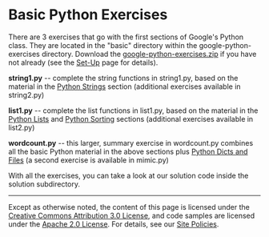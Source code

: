 Basic Python Exercises
======================

There are 3 exercises that go with the first sections of Google's Python
class. They are located in the "basic" directory within the
google-python-exercises directory. Download the
[google-python-exercises.zip](https://github.com/AstunTechnology/python-basics-exercises/archive/master.zip)
if you have not already (see the
[Set-Up](set-up.md) page for
details).

**string1.py** -- complete the string functions in string1.py, based on
the material in the [Python
Strings](strings.md) section
(additional exercises available in string2.py)

**list1.py** -- complete the list functions in list1.py, based on the
material in the [Python
Lists](lists.md) and [Python
Sorting](sorting.md) sections
(additional exercises available in list2.py)

**wordcount.py** -- this larger, summary exercise in wordcount.py
combines all the basic Python material in the above sections plus
[Python Dicts and
Files](dict-files.md) (a second
exercise is available in mimic.py)

With all the exercises, you can take a look at our solution code inside
the solution subdirectory.

----

Except as otherwise noted, the content of this page is licensed under
the [Creative Commons Attribution 3.0
License](http://creativecommons.org/licenses/by/3.0/), and code samples
are licensed under the [Apache 2.0
License](http://www.apache.org/licenses/LICENSE-2.0). For details, see
our [Site Policies](https://developers.google.com/terms/site-policies).
